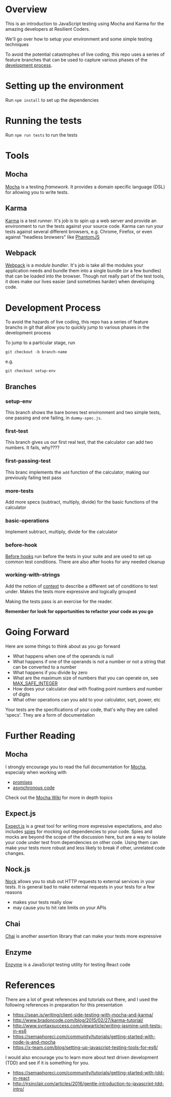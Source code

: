 # Overview
This is an introduction to JavaScript testing using Mocha and Karma for the amazing developers at Resilient Coders.

We'll go over how to setup your environment and some simple testing techniques

To avoid the potential catastrophes of live coding, this repo uses a series of feature branches that can be used to capture various phases of the [development process](#development-process).

# Setting up the environment
Run `npm install` to set up the dependencies

# Running the tests
Run `npm run tests` to run the tests

# Tools

## Mocha
[Mocha](https://mochajs.org/) is a testing _framework_.  It provides a domain specific language (DSL) for allowing you to write tests.

## Karma
[Karma](https://karma-runner.github.io) is a test _runner_.  It's job is to spin up a web server and provide an environment to run the tests against your source code.  Karma can run your tests against several different browsers, e.g. Chrome, Firefox, or even against "headless browsers" like [PhantomJS](http://phantomjs.org/)

## Webpack
[Webpack](https://webpack.github.io/) is a _module bundler_.  It's job is take all the modules your application needs and bundle them into a single bundle (or a few bundles) that can be loaded into the browser.  Though not really part of the test tools, it does make our lives easier (and sometimes harder) when developing code.

# Development Process
To avoid the hazards of live coding, this repo has a series of feature branchs in git that allow you to quickly jump to various phases in the development process

To jump to a particular stage, run

`git checkout -b branch-name`

e.g.

`git checkout setup-env`

## Branches

### setup-env
This branch shows the bare bones test environment and two simple tests, one passing and one failing, in `dummy-spec.js`.

### first-test
This branch gives us our first real test, that the calculator can add two numbers.  It fails, why????

### first-passing-test
This branc implements the `add` function of the calculator, making our previously failing test pass

### more-tests
Add more specs (subtract, multiply, divide) for the basic functions of the calculator

### basic-operations
Implement subtract, multiply, divide for the calculator

### before-hook
[Before hooks](https://mochajs.org/#hooks) run before the tests in your suite and are used to set up common test conditions.  There are also after hooks for any needed cleanup

### working-with-strings
Add the notion of [context](https://mochajs.org/#bdd) to describe a different set of conditions to test under.  Makes the tests more expressive and logically grouped

Making the tests pass is an exercise for the reader.

**Remember for look for opportunities to refactor your code as you go**

# Going Forward
Here are some things to think about as you go forward

* What happens when one of the operands is null
* What happens if one of the operands is not a number or not a string that can be converted to a number
* What happens if you divide by zero
* What are the maximum size of numbers that you can operate on, see [MAX_SAFE_INTEGER](https://developer.mozilla.org/en-US/docs/Web/JavaScript/Reference/Global_Objects/Number/MAX_SAFE_INTEGER)
* How does your calculator deal with floating point numbers and number of digits
* What other operations can you add to your calculator, sqrt, power, etc

Your tests are the specifications of your code, that's why they are called 'specs'.  They are a form of documentation

# Further Reading

## Mocha
I strongly encourage you to read the full documentation for [Mocha](https://mochajs.org/), especialy when working with

* [promises](https://mochajs.org/#working-with-promises)
* [asynchronous code](https://mochajs.org/#asynchronous-code)

Check out the [Mocha Wiki](https://github.com/mochajs/mocha/wiki) for more in depth topics

## Expect.js
[Expect.js](https://github.com/mjackson/expect) is a great tool for writing more expressive expectations, and also includes [spies](https://github.com/mjackson/expect#spies) for mocking out dependencies to your code.  Spies and mocks are beyond the scope of the discussion here, but are a way to isolate your code under test from dependencies on other code.  Using them can make your tests more robust and less likely to break if other, unrelated code changes.

## Nock.js
[Nock](https://github.com/node-nock/nock) allows you to stub out HTTP requests to external services in your tests.  It is general bad to make external requests in your tests for a few reasons

* makes your tests really slow
* may cause you to hit rate limits on your APIs

## Chai
[Chai](http://chaijs.com/) is another assertion library that can make your tests more expressive

## Enzyme
[Enzyme](http://airbnb.io/enzyme/) is a JavaScript testing utility for testing React code

# References
There are a lot of great references and tutorials out there, and I used the following references in preparation for this presentation

* https://sean.is/writing/client-side-testing-with-mocha-and-karma/
* http://www.bradoncode.com/blog/2015/02/27/karma-tutorial/
* http://www.syntaxsuccess.com/viewarticle/writing-jasmine-unit-tests-in-es6
* https://semaphoreci.com/community/tutorials/getting-started-with-node-js-and-mocha
* https://x-team.com/blog/setting-up-javascript-testing-tools-for-es6/

I would also encourage you to learn more about test driven development (TDD) and see if it is something for you.

* https://semaphoreci.com/community/tutorials/getting-started-with-tdd-in-react
* http://jrsinclair.com/articles/2016/gentle-introduction-to-javascript-tdd-intro/
